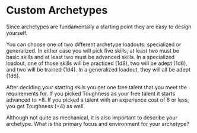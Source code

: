 # Custom Archetypes

Since archetypes are fundamentally a starting point they are easy to design yourself.

You can choose one of two different archetype loadouts: specialized or generalized. In either case you will pick five skills, at least two must be basic skills and at least two must be advanced skills. In a specialized loadout, one of those skills will be practiced (1d8), two will be adept (1d6), and two will be trained (1d4). In a generalized loadout, they will all be adept (1d6).

After deciding your starting skils you get one free talent that you meet the requirements for. If you picked Toughness as your free talent it starts advanced to +8. If you picked a talent with an experience cost of 6 or less, you get Toughness (+4) as well.

Although not quite as mechanical, it is also important to describe your archetype. What is the primary focus and environment for your archetype?